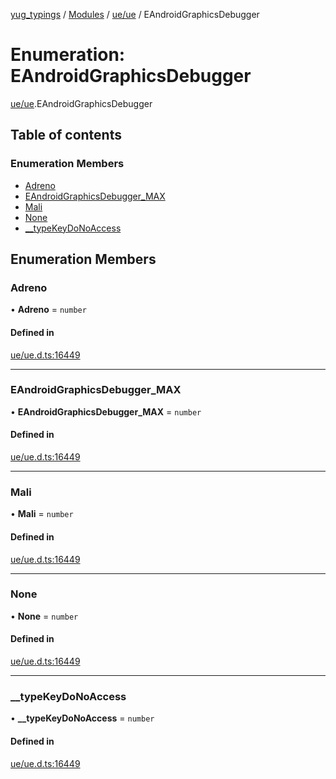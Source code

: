 [yug_typings](../README.md) / [Modules](../modules.md) / [ue/ue](../modules/ue_ue.md) / EAndroidGraphicsDebugger

# Enumeration: EAndroidGraphicsDebugger

[ue/ue](../modules/ue_ue.md).EAndroidGraphicsDebugger

## Table of contents

### Enumeration Members

- [Adreno](ue_ue.EAndroidGraphicsDebugger.md#adreno)
- [EAndroidGraphicsDebugger\_MAX](ue_ue.EAndroidGraphicsDebugger.md#eandroidgraphicsdebugger_max)
- [Mali](ue_ue.EAndroidGraphicsDebugger.md#mali)
- [None](ue_ue.EAndroidGraphicsDebugger.md#none)
- [\_\_typeKeyDoNoAccess](ue_ue.EAndroidGraphicsDebugger.md#__typekeydonoaccess)

## Enumeration Members

### Adreno

• **Adreno** = `number`

#### Defined in

[ue/ue.d.ts:16449](https://github.com/YugMetaverse/yug_typings/blob/25cad34/ue/ue.d.ts#L16449)

___

### EAndroidGraphicsDebugger\_MAX

• **EAndroidGraphicsDebugger\_MAX** = `number`

#### Defined in

[ue/ue.d.ts:16449](https://github.com/YugMetaverse/yug_typings/blob/25cad34/ue/ue.d.ts#L16449)

___

### Mali

• **Mali** = `number`

#### Defined in

[ue/ue.d.ts:16449](https://github.com/YugMetaverse/yug_typings/blob/25cad34/ue/ue.d.ts#L16449)

___

### None

• **None** = `number`

#### Defined in

[ue/ue.d.ts:16449](https://github.com/YugMetaverse/yug_typings/blob/25cad34/ue/ue.d.ts#L16449)

___

### \_\_typeKeyDoNoAccess

• **\_\_typeKeyDoNoAccess** = `number`

#### Defined in

[ue/ue.d.ts:16449](https://github.com/YugMetaverse/yug_typings/blob/25cad34/ue/ue.d.ts#L16449)
